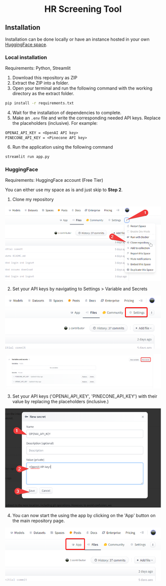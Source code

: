 <h1 align="center">HR Screening Tool</h1>

## Installation

Installation can be done locally or have an instance hosted in your own [HuggingFace space](https://huggingface.co/spaces).

### Local installation

Requirements: Python, Streamlit

1. Download this repository as ZIP
2. Extract the ZIP into a folder.
3. Open your terminal and run the following command with the working directory as the extract folder.

```bash
pip install -r requirements.txt
```
4. Wait for the installation of dependencies to complete.
5. Make an `.env` file and write the corresponding needed API keys. Replace the placeholders (inclusive). For example:

```env
OPENAI_API_KEY = <OpenAI API key>
PINECONE_API_KEY = <Pinecone API key>
```
6. Run the application using the following command
```bash
streamlit run app.py
```

### HuggingFace

Requirements: HuggingFace account (Free Tier)

You can either use my space as is and just skip to **Step 2**.

1. Clone my repository

![](https://github.com/iragca/HR-Screening-Tool/blob/main/docs/brave_vU07N8VQ11.png?raw=true)


2. Set your API keys by navigating to Settings > Variable and Secrets

![](https://github.com/iragca/HR-Screening-Tool/blob/main/docs/brave_6lBnGhWTE4.png?raw=true)

![](https://github.com/iragca/HR-Screening-Tool/blob/main/docs/brave_jKUWhHLjcF.png?raw=true)

3. Set your API keys ('OPENAI_API_KEY', 'PINECONE_API_KEY') with their value by replacing the placeholders (inclusive.)

![](https://github.com/iragca/HR-Screening-Tool/blob/main/docs/brave_nBeqDrwLnQ.png?raw=true)

4. You can now start the using the app by clicking on the 'App' button on the main repository page.

![](https://github.com/iragca/HR-Screening-Tool/blob/main/docs/brave_d30L5ZBh04.png?raw=true)
